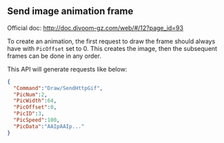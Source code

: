 ## Send image animation frame

Official doc: <http://doc.divoom-gz.com/web/#/12?page_id=93>

To create an animation, the first request to draw the frame should always have with `PicOffset` set to 0.
This creates the image, then the subsequent frames can be done in any order.

This API will generate requests like below:

```json
{
  "Command":"Draw/SendHttpGif",
  "PicNum":2,
  "PicWidth":64,
  "PicOffset":0,
  "PicID":3,
  "PicSpeed":100,
  "PicData":"AAIpAAIp..."
}
```